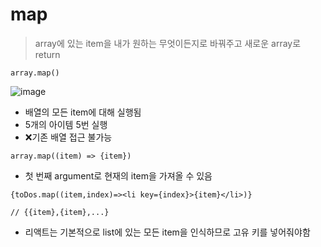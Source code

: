 # map

> array에 있는 item을 내가 원하는 무엇이든지로 바꿔주고 새로운 array로 return

```
array.map()
```
![image](https://user-images.githubusercontent.com/90364684/213646045-0b465af5-c752-4c32-a37b-9e4b583bb923.png)

- 배열의 모든 item에 대해 실행됨
- 5개의 아이템 5번 실행
- ❌기존 배열 접근 불가능

```
array.map((item) => {item})
```
- 첫 번째 argument로 현재의 item을 가져올 수 있음

```
{toDos.map((item,index)=><li key={index}>{item}</li>)}

// {{item},{item},...}
```
- 리액트는 기본적으로 list에 있는 모든 item을 인식하므로 고유 키를 넣어줘야함
